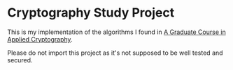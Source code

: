 # Cryptography Study Project

This is my implementation of the algorithms I found 
in [A Graduate Course in Applied Cryptography](https://toc.cryptobook.us/).

Please do not import this project as it's not supposed to be 
well tested and secured.